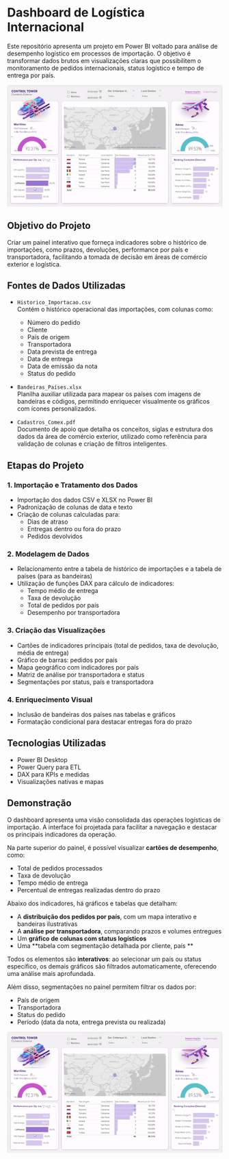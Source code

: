# Dashboard de Logística Internacional

Este repositório apresenta um projeto em Power BI voltado para análise de desempenho logístico em processos de importação. O objetivo é transformar dados brutos em visualizações claras que possibilitem o monitoramento de pedidos internacionais, status logístico e tempo de entrega por país.

<p>
  <img src="./assets/Dashboard%20Logistica.gif" alt="Demonstração do Dashboard" width="800"/>
</p>


## Objetivo do Projeto

Criar um painel interativo que forneça indicadores sobre o histórico de importações, como prazos, devoluções, performance por país e transportadora, facilitando a tomada de decisão em áreas de comércio exterior e logística.

## Fontes de Dados Utilizadas

- `Historico_Importacao.csv`  
  Contém o histórico operacional das importações, com colunas como:
  - Número do pedido
  - Cliente
  - País de origem
  - Transportadora
  - Data prevista de entrega
  - Data de entrega
  - Data de emissão da nota
  - Status do pedido
    

- `Bandeiras_Países.xlsx`  
  Planilha auxiliar utilizada para mapear os países com imagens de bandeiras e códigos, permitindo enriquecer visualmente os gráficos com ícones personalizados.

- `Cadastros_Comex.pdf`  
  Documento de apoio que detalha os conceitos, siglas e estrutura dos dados da área de comércio exterior, utilizado como referência para validação de colunas e criação de filtros inteligentes.

## Etapas do Projeto

### 1. Importação e Tratamento dos Dados
- Importação dos dados CSV e XLSX no Power BI
- Padronização de colunas de data e texto
- Criação de colunas calculadas para:
  - Dias de atraso
  - Entregas dentro ou fora do prazo
  - Pedidos devolvidos

### 2. Modelagem de Dados
- Relacionamento entre a tabela de histórico de importações e a tabela de países (para as bandeiras)
- Utilização de funções DAX para cálculo de indicadores:
  - Tempo médio de entrega
  - Taxa de devolução
  - Total de pedidos por país
  - Desempenho por transportadora

### 3. Criação das Visualizações
- Cartões de indicadores principais (total de pedidos, taxa de devolução, média de entrega)
- Gráfico de barras: pedidos por país
- Mapa geográfico com indicadores por país
- Matriz de análise por transportadora e status
- Segmentações por status, país e transportadora

### 4. Enriquecimento Visual
- Inclusão de bandeiras dos países nas tabelas e gráficos
- Formatação condicional para destacar entregas fora do prazo

## Tecnologias Utilizadas

- Power BI Desktop
- Power Query para ETL
- DAX para KPIs e medidas
- Visualizações nativas e mapas

## Demonstração

O dashboard apresenta uma visão consolidada das operações logísticas de importação. A interface foi projetada para facilitar a navegação e destacar os principais indicadores da operação.

Na parte superior do painel, é possível visualizar **cartões de desempenho**, como:

- Total de pedidos processados
- Taxa de devolução
- Tempo médio de entrega
- Percentual de entregas realizadas dentro do prazo

Abaixo dos indicadores, há gráficos e tabelas que detalham:

- A **distribuição dos pedidos por país**, com um mapa interativo e bandeiras ilustrativas
- A **análise por transportadora**, comparando prazos e volumes entregues
- Um **gráfico de colunas com status logísticos** 
- Uma **tabela com segmentação detalhada por cliente, país **

Todos os elementos são **interativos**: ao selecionar um país ou status específico, os demais gráficos são filtrados automaticamente, oferecendo uma análise mais aprofundada.

Além disso, segmentações no painel permitem filtrar os dados por:

- País de origem
- Transportadora
- Status do pedido
- Período (data da nota, entrega prevista ou realizada)


![Demonstração do dashboard](assets/Dashboard%20Logistica.gif)
